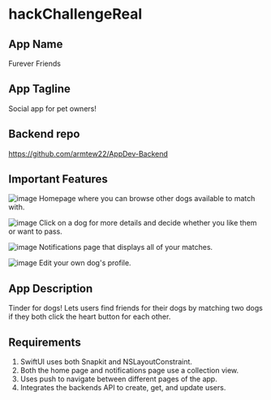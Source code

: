 # hackChallengeReal

## App Name
Furever Friends

## App Tagline
Social app for pet owners!

## Backend repo
https://github.com/armtew22/AppDev-Backend

## Important Features
![image](https://user-images.githubusercontent.com/119459603/205411964-0159cb03-070a-463a-896b-8bf944d90718.png)
Homepage where you can browse other dogs available to match with.

![image](https://user-images.githubusercontent.com/119459603/205412659-150124fb-7148-4aa2-8661-959a8e26795c.png)
Click on a dog for more details and decide whether you like them or want to pass.

![image](https://user-images.githubusercontent.com/119459603/205412141-d0f8cfae-ba59-4ee6-9468-bc2bc19180c5.png)
Notifications page that displays all of your matches.

![image](https://user-images.githubusercontent.com/119459603/205412292-7997360e-eda2-4530-9193-702225801051.png)
Edit your own dog's profile. 

## App Description
Tinder for dogs! Lets users find friends for their dogs by matching two dogs if they both click the heart button for each other. 

## Requirements
1. SwiftUI uses both Snapkit and NSLayoutConstraint.
2. Both the home page and notifications page use a collection view.
3. Uses push to navigate between different pages of the app.
4. Integrates the backends API to create, get, and update users. 





